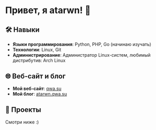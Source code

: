 # Привет, я atarwn! 👋

## 🛠 Навыки
- **Языки программирования**: Python, PHP, Go (начинаю изучать)
- **Технологии**: Linux, Git
- **Администрирование**: Администратор Linux-систем, любимый дистрибутив: Arch Linux

## 🌐 Веб-сайт и блог
- **Мой веб-сайт**: [qwa.su](https://qwa.su)
- **Мой блог**: [atarwn.qwa.su](https://atarwn.qwa.su)

## 💼 Проекты
Смотри ниже :)
